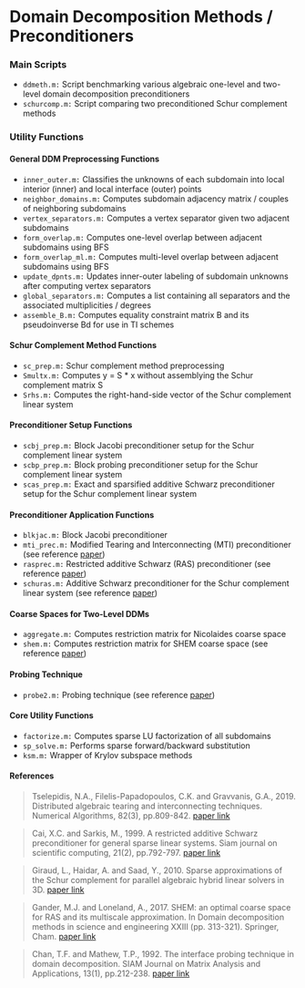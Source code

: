 # Domain Decomposition Methods / Preconditioners
### Main Scripts
* `ddmeth.m:` Script benchmarking various algebraic one-level and two-level domain decomposition preconditioners
* `schurcomp.m:` Script comparing two preconditioned Schur complement methods
### Utility Functions
#### General DDM Preprocessing Functions
* `inner_outer.m:` Classifies the unknowns of each subdomain into local interior (inner) and local interface (outer) points
* `neighbor_domains.m:` Computes subdomain adjacency matrix / couples of neighboring subdomains
* `vertex_separators.m:` Computes a vertex separator given two adjacent subdomains
* `form_overlap.m:` Computes one-level overlap between adjacent subdomains using BFS
* `form_overlap_ml.m:` Computes multi-level overlap between adjacent subdomains using BFS
* `update_dpnts.m:` Updates inner-outer labeling of subdomain unknowns after computing vertex separators
* `global_separators.m:` Computes a list containing all separators and the associated multiplicities / degrees
* `assemble_B.m:` Computes equality constraint matrix B and its pseudoinverse Bd for use in TI schemes
#### Schur Complement Method Functions
* `sc_prep.m:` Schur complement method preprocessing
* `Smultx.m:` Computes y = S * x without assemblying the Schur complement matrix S
* `Srhs.m:` Computes the right-hand-side vector of the Schur complement linear system 
#### Preconditioner Setup Functions
* `scbj_prep.m:` Block Jacobi preconditioner setup for the Schur complement linear system
* `scbp_prep.m:` Block probing preconditioner setup for the Schur complement linear system
* `scas_prep.m:` Exact and sparsified additive Schwarz preconditioner setup for the Schur complement linear system
#### Preconditioner Application Functions
* `blkjac.m:` Block Jacobi preconditioner
* `mti_prec.m:` Modified Tearing and Interconnecting (MTI) preconditioner (see reference [paper](https://link.springer.com/article/10.1007/s11075-018-0628-6))
* `rasprec.m:` Restricted additive Schwarz (RAS) preconditioner (see reference [paper](https://epubs.siam.org/doi/abs/10.1137/S106482759732678X))
* `schuras.m:` Additive Schwarz preconditioner for the Schur complement linear system (see reference [paper](https://hal.inria.fr/inria-00466828))
#### Coarse Spaces for Two-Level DDMs
* `aggregate.m:` Computes restriction matrix for Nicolaides coarse space
* `shem.m:` Computes restriction matrix for SHEM coarse space (see reference [paper](https://link.springer.com/chapter/10.1007/978-3-319-52389-7_32))
#### Probing Technique
* `probe2.m:` Probing technique (see reference [paper](https://epubs.siam.org/doi/abs/10.1137/0613018?mobileUi=0&))
#### Core Utility Functions
* `factorize.m:` Computes sparse LU factorization of all subdomains
* `sp_solve.m:` Performs sparse forward/backward substitution
* `ksm.m:` Wrapper of Krylov subspace methods

#### References
> Tselepidis, N.A., Filelis-Papadopoulos, C.K. and Gravvanis, G.A., 2019. Distributed algebraic tearing and interconnecting techniques. Numerical Algorithms, 82(3), pp.809-842.
[paper link](https://link.springer.com/article/10.1007/s11075-018-0628-6)

> Cai, X.C. and Sarkis, M., 1999. A restricted additive Schwarz preconditioner for general sparse linear systems. Siam journal on scientific computing, 21(2), pp.792-797.
[paper link](https://epubs.siam.org/doi/abs/10.1137/S106482759732678X)

> Giraud, L., Haidar, A. and Saad, Y., 2010. Sparse approximations of the Schur complement for parallel algebraic hybrid linear solvers in 3D. 
[paper link](https://hal.inria.fr/inria-00466828)

> Gander, M.J. and Loneland, A., 2017. SHEM: an optimal coarse space for RAS and its multiscale approximation. In Domain decomposition methods in science and engineering XXIII (pp. 313-321). Springer, Cham.
[paper link](https://link.springer.com/chapter/10.1007/978-3-319-52389-7_32)

> Chan, T.F. and Mathew, T.P., 1992. The interface probing technique in domain decomposition. SIAM Journal on Matrix Analysis and Applications, 13(1), pp.212-238.
[paper link](https://epubs.siam.org/doi/abs/10.1137/0613018?mobileUi=0&)
